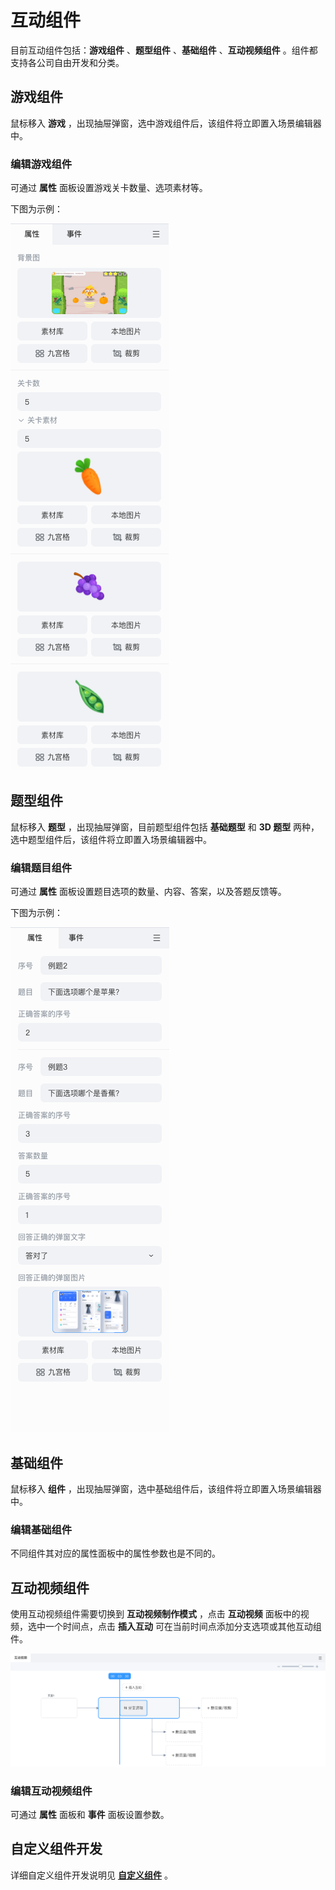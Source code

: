 # 互动组件

目前互动组件包括：**游戏组件** 、**题型组件** 、**基础组件** 、**互动视频组件** 。组件都支持各公司自由开发和分类。

## 游戏组件

鼠标移入 **游戏** ，出现抽屉弹窗，选中游戏组件后，该组件将立即置入场景编辑器中。

### 编辑游戏组件

可通过 **属性** 面板设置游戏关卡数量、选项素材等。

下图为示例：

![互动组件](img/Interactive.png)

## 题型组件

鼠标移入 **题型** ，出现抽屉弹窗，目前题型组件包括 **基础题型** 和 **3D 题型** 两种，选中题型组件后，该组件将立即置入场景编辑器中。

### 编辑题目组件

可通过 **属性** 面板设置题目选项的数量、内容、答案，以及答题反馈等。

下图为示例：

![编辑题目组件](img/topic.png)

## 基础组件

鼠标移入 **组件** ，出现抽屉弹窗，选中基础组件后，该组件将立即置入场景编辑器中。

### 编辑基础组件

不同组件其对应的属性面板中的属性参数也是不同的。

## 互动视频组件

使用互动视频组件需要切换到 **互动视频制作模式** ，点击 **互动视频** 面板中的视频，选中一个时间点，点击 **插入互动** 可在当前时间点添加分支选项或其他互动组件。

![制作](../../img/video_mode.png)

### 编辑互动视频组件

可通过 **属性** 面板和 **事件** 面板设置参数。

## 自定义组件开发

详细自定义组件开发说明见 [**自定义组件**](../../developer/develop-component/index.md) 。
